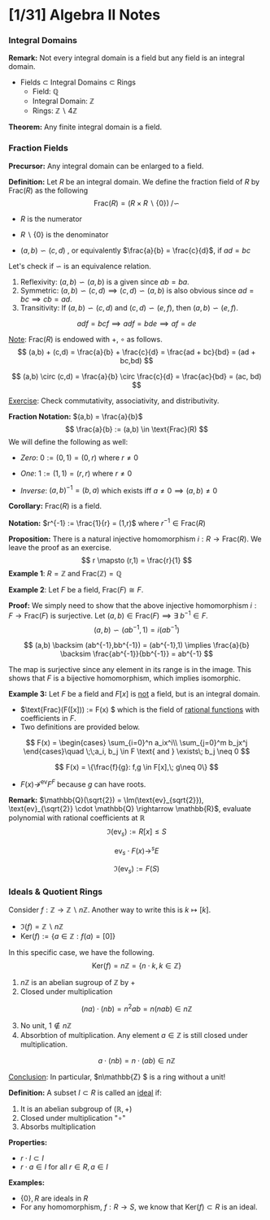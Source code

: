 # [1/31] Algebra II Notes

### Integral Domains

**Remark:** Not every integral domain is a field but any field is an integral domain.

- Fields $\subset$ Integral Domains $\subset$ Rings 
  - Field: $\mathbb{Q}$
  - Integral Domain: $\mathbb{Z}$ 
  - Rings: $\mathbb{Z}\backslash 4\mathbb{Z}$  

**Theorem:** Any finite integral domain is a field.

### Fraction Fields

**Precursor:** Any integral domain can be enlarged to a field.

**Definition:** Let $R$ be an integral domain. We define the fraction field of $R$ by $\text{Frac}(R)$ as the following
$$
\text{Frac}(R) = \left({R} \times R\backslash \{0\} \right) \;/ \backsim
$$

- $R$ is the numerator
- $R\backslash \{0\}$ is the denominator

-  $(a,b) \backsim (c,d)$ , or equivalently $\frac{a}{b} = \frac{c}{d}$, if $ad = bc$ 

Let's check if $\backsim$ is an equivalence relation.

1. Reflexivity: $(a,b) \backsim (a,b)$ is a given since $ab = ba$. 
2. Symmetric: $(a,b) \backsim (c,d) \implies (c,d) \backsim (a,b)$ is also obvious since $ad = bc \implies cb = ad$. 
3.  Transitivity: If $(a,b) \backsim (c,d)$  and $(c,d) \backsim (e,f)$, then $(a,b) \backsim (e,f)$. 

$$
adf = bcf \implies adf = bde \implies af = de
$$

<u>Note</u>: $\text{Frac}(R)$ is endowed with $+, \;\circ$ as follows.
$$
(a,b) + (c,d) = \frac{a}{b} + \frac{c}{d} = \frac{ad + bc}{bd} = (ad + bc,bd) 
$$

$$
(a,b) \circ (c,d) = \frac{a}{b} \circ \frac{c}{d} = \frac{ac}{bd} = (ac, bd)
$$

<u>Exercise</u>: Check commutativity, associativity, and distributivity.

**Fraction Notation:** $(a,b) = \frac{a}{b}$ 
$$
\frac{a}{b} := (a,b) \in \text{Frac}(R)
$$
We will define the following as well:

- *Zero*: $0 := (0,1) = (0,r)$ where $r \neq 0$
- *One*: $1 := (1,1) = (r,r)$ where $r \neq 0$ 

- *Inverse*: $(a,b)^{-1} = (b,a)$ which exists iff $a \neq 0 \implies (a,b) \neq 0$  

**Corollary:** $\text{Frac}(R)$ is a field.

**Notation:** $r^{-1} := \frac{1}{r} = (1,r)$  where $r^{-1} \in \text{Frac}(R)$ 

**Proposition:** There is a natural injective homomorphism $i: R \rightarrow \text{Frac}(R)$. We leave the proof as an exercise.
$$
r \mapsto (r,1) = \frac{r}{1}
$$
**Example 1**: $R = \mathbb{Z}$ and $\text{Frac}(\mathbb{Z}) = \mathbb{Q}$ 

**Example 2**: Let $F$ be a field, $\text{Frac}(F) \cong F$. 

**Proof:** We simply need to show that the above injective homomorphism $i: F \rightarrow \text{Frac}(F)$ is surjective. Let $(a,b) \in \text{Frac}(F) \implies \exists \;b^{-1} \in F$. 
$$
(a,b) \backsim (ab^{-1},1) = i(ab^{-1})
$$

$$
(a,b) \backsim (ab^{-1},bb^{-1}) = (ab^{-1},1) \implies \frac{a}{b} \backsim \frac{ab^{-1}}{bb^{-1}} = ab^{-1}
$$

The map is surjective since any element in its range is in the image. This shows that $F$ is a bijective homomorphism, which implies isomorphic.

**Example 3:** Let $F$ be a field and $F[x]$ is <u>not</u> a field, but is an integral domain. 

- $\text{Frac}(F([x])) := F(x) $ which is the field of <u>rational functions</u> with coefficients in $F$​.  
- Two definitions are provided below.

$$
F(x) = \begin{cases}
	\sum_{i=0}^n a_ix^i\\
	\sum_{j=0}^m b_jx^j
\end{cases}\quad \;\;a_i, b_j \in F \text{ and } \exists\; b_j \neq 0
$$

$$
F(x) = \{\frac{f}{g}: f,g \in F[x],\; g\neq 0\}
$$

- $F(x) \nrightarrow^{\text{ev}} F^F$ because $g$​ can have roots.

**Remark:** $\mathbb{Q}(\sqrt{2}) = \Im(\text{ev}_{sqrt{2}}), \text{ev}_{\sqrt{2}} \cdot \mathbb{Q} \rightarrow \mathbb{R}$, evaluate polynomial with rational coefficients at $\mathbb{R}$ 
$$
\Im(\text{ev}_s) := R[x] \leq S
$$

$$
\text{ev}_s \cdot F(x) \longrightarrow^s E
$$

$$
\Im(\text{ev}_s) := F(S)
$$

### Ideals & Quotient Rings

Consider $f: \mathbb{Z} \rightarrow \mathbb{Z}\backslash n\mathbb{Z}$. Another way to write this is $k \mapsto [k]$.  

- $\Im(f) = \mathbb{Z}\backslash n \mathbb{Z}$
- $\text{Ker}(f) := \{a \in \mathbb{Z} : f(a) = [0]\}$ 

In this specific case, we have the following.
$$
\text{Ker}(f) = n\mathbb{Z} = \{n \cdot k, k \in \mathbb{Z}\}
$$

1) $n\mathbb{Z}$ is an abelian sugroup of $\mathbb{Z}$ by $+$ 
2) Closed under multiplication 

$$
(na) \cdot (nb) = n^2 ab = n(nab) \in n\mathbb{Z}
$$

3. No unit, $1 \notin n\mathbb{Z}$ 
4. Absorbtion of multiplication. Any element $a \in \mathbb{Z}$ is still closed under multiplication.

$$
a \cdot (nb) = n \cdot (ab) \in n\mathbb{Z}
$$

<u>Conclusion</u>: In particular, $n\mathbb{Z} $ is a ring without a unit! 

**Definition:** A subset $I \subset R$ is called an <u>ideal</u> if:

1. It is an abelian subgroup of $(\mathbb{R}, +)$​ 
2. Closed under multiplication "$\circ$"
3. Absorbs multiplication

**Properties:** 

- $r \cdot I \subset I$ 
- $r \cdot a \in I$ for all $r \in R, a \in I$ 

**Examples:** 

- $\{0\}, R$ are ideals in $R$ 
- For any homomorphism, $f: R \rightarrow S$, we know that $\text{Ker}(f) \subset R$  is an ideal.

